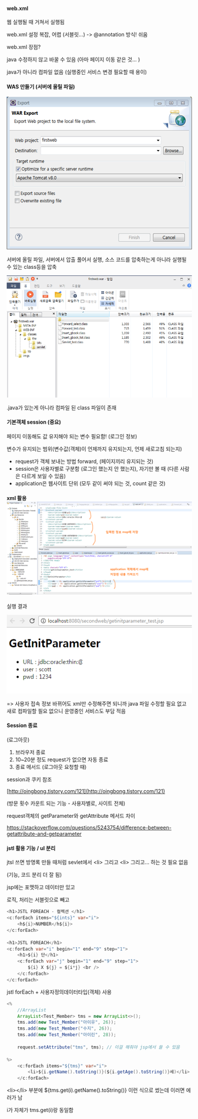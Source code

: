 #### web.xml

웹 실행될 때 거쳐서 실행됨

web.xml 설정 복잡, 어렵 \(서블릿...\) -&gt; @annotation 방식! 쉬움

web.xml 장점?

java 수정하지 않고 바꿀 수 있음 \(아마 페이지 이동 같은 것... \)

java가 아니라 컴파일 없음 \(실행중인 서비스 변경 필요할 때 용이\)

#### WAS 만들기 \(서버에 올릴 파일\)

![](/assets/035-1import.png)

서버에 올릴 파일, 서버에서 압출 풀어서 실행, 소스 코드를 압축하는게 아니라 실행될 수 있는 class등을 압축

![](/assets/035-2import.png)

.java가 있는게 아니라 컴파일 된 class 파일이 존재

#### 기본객체 session \(중요\)

페이지 이동해도 값 유지해야 되는 변수 필요함! \(로그인 정보\)

변수가 유지되는 범위\(변수값\(객체\)이 언제까지 유지되는지, 언제 새로고침 되는지\)

* request가 객체 보내는 방법 forward, \(페이지끼리 유지되는 것\)
* session은 사용자별로 구분함 \(로그인 했는지 안 했는지\), 자기만 볼 때 \(다른 사람은 다르게 보일 수 있음\)
* application은 웹사이트 단위 \(모두 같이 써야 되는 것, count 같은 것\)

#### xml 활용![](/assets/35-3import.png)

실행 결과

![](/assets/35-4import.png)

=&gt; 사용자 접속 정보 바뀌어도 xml만 수정해주면 되니까 java 파일 수정할 필요 없고 새로 컴파일할 필요 없으니 운영중인 서비스도 부담 적음

#### Session 종료

\(로그아웃\)

1. 브라우저 종료
2. 10~20분 정도 request가 없으면 자동 종료
3. 종료 메서드 \(로그아웃 요청할 때\)

session과 쿠키 참조

[http://oingbong.tistory.com/121](http://oingbong.tistory.com/121)

\(방문 횟수 카운트 되는 기능 - 사용자별로, 사이트 전체\)



request객체의 getParameter와 getAttribute 메서드 차이

https://stackoverflow.com/questions/5243754/difference-between-getattribute-and-getparameter



#### jstl 활용 기능 / ul 분리

jtsl 쓰면 방명록 만들 때처럼 sevlet에서 &lt;li&gt; 그리고 &lt;li&gt; 그리고... 하는 것 필요 없음

\(기능, 코드 분리 더 잘 됨\)

jsp에는 포맷하고 데이터만 있고 

로직, 처리는 서블릿으로 빼고 

```java
<h1>JSTL FOREACH - 컬렉션 </h1>
<c:forEach items="${ints}" var="i">
	<h${i}>NUMBER</h${i}>
</c:forEach>
	
<h1>JSTL FOREACH</h1>
<c:forEach var="i" begin="1" end="9" step="1">
	<h1>${i} 단</h1>
	<c:forEach var="j" begin="1" end="9" step="1">
		${i} X ${j} = ${i*j} <br />
	</c:forEach>
</c:forEach> 
```

jstl forEach + 사용자정의데이터타입\(객체\) 사용

```java
<%
	//ArrayList
	ArrayList<Test_Member> tms = new ArrayList<>();
	tms.add(new Test_Member("아이유", 26));
	tms.add(new Test_Member("수지", 26));
	tms.add(new Test_Member("아이린", 28));
	
	request.setAttribute("tms", tms); // 이걸 해줘야 jsp에서 쓸 수 있음
	
%>
	<c:forEach items="${tms}" var="i">
		<li>${i.getName().toString()}(${i.getAge().toString()}세)</li>
	</c:forEach>
```

&lt;li&gt;&lt;/li&gt; 부분에 ${tms.get\(i\).getName\(\).toString\(\)} 이런 식으로 썼는데 이러면 에러가 남

i가 자체가 tms.get\(i\)랑 동일함

